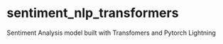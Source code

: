 # sentiment_nlp_transformers

Sentiment Analysis model built with Transfomers and Pytorch Lightning
